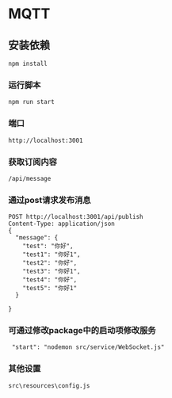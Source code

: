 # MQTT

## 安装依赖
```
npm install
```

### 运行脚本
```
npm run start
```
### 端口
```
http://localhost:3001
```

### 获取订阅内容

```
/api/message
```

### 通过post请求发布消息
```
POST http://localhost:3001/api/publish
Content-Type: application/json
{
  "message": {
    "test": "你好",
    "test1": "你好1",
    "test2": "你好",
    "test3": "你好1",
    "test4": "你好",
    "test5": "你好1"
  }

}
```
### 可通过修改package中的启动项修改服务
```
 "start": "nodemon src/service/WebSocket.js"
```
### 其他设置
```
src\resources\config.js
```
